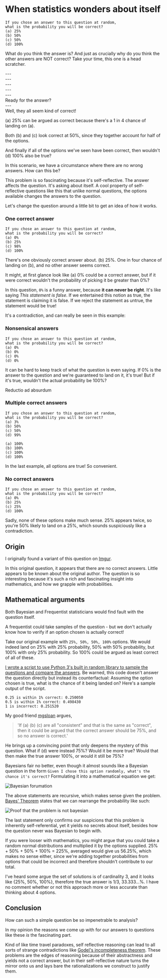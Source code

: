 #  When statistics wonders about itself

```
If you chose an answer to this question at random, 
what is the probability you will be correct?
(a) 25% 
(b) 50% 
(c) 50% 
(d) 100%
```

What do you think the answer is? And just as crucially why do you think the other answers are NOT correct? Take your time, this one is a head scratcher.

---\
---\
---\
---\
---\
Ready for the answer?\
---\
Well, they all seem kind of correct!

(a) 25% can be argued as correct because there's a 1 in 4 chance of landing on (a).

Both (b) and (c) look correct at 50%, since they together account for half of the options.

And finally if all of the options we've seen have been correct, then wouldn't (d) 100% also be true?

In this scenario, we have a circumstance where there are no wrong answers. How can this be?

This problem is so fascinating because it's self-reflective. The answer affects the question. It's asking about itself. A cool property of self-reflective questions like this that unlike normal questions, the options available changes the answers to the question. 

Let's change the question around a little bit to get an idea of how it works.

### One correct answer
```
If you chose an answer to this question at random, 
what is the probability you will be correct?
(a) 0%
(b) 25%
(c) 98%
(d) 100%
```
There's one obviously correct answer about. (b) 25%. One in four chance of landing on (b), and no other answer seems correct.

It might, at first glance look like (a) 0% could be a correct answer, but if it were correct wouldn't the probability of picking it be greater than 0%?

In this question, `0%` is a funny answer, because **it can never be right**. It's like saying *This statement is false*. If we entertained this notion as true, the statement is claiming it is false. If we reject the statement as untrue, the statement would be true!

It's a contradiction, and can really be seen in this example:

### Nonsensical answers
```
If you chose an answer to this question at random, 
what is the probability you will be correct?
(a) 0%
(b) 0%
(c) 0%
(d) 0%
```

It can be hard to keep track of what the question is even saying. If 0% is the answer to the question and we're guaranteed to land on it, it's true! But if it's true, wouldn't the actual probability be 100%?

Reductio ad absurdum

### Multiple correct answers

```
If you chose an answer to this question at random, 
what is the probability you will be correct?
(a) 3%
(b) 50%
(c) 50%
(d) 99%

(a) 100%
(b) 100%
(c) 100%
(d) 100%
```

In the last example, all options are true! So convenient.

### No correct answers
```
If you chose an answer to this question at random, 
what is the probability you will be correct?
(a) 0%
(b) 25%
(c) 25%
(d) 100%
```

Sadly, none of these options make much sense. 25% appears twice, so you're 50% likely to land on a 25%, which sounds suspiciously like a contradiction. 

## Origin

I originally found a variant of this question on [Imgur](https://imgur.com/XNYpBQ1). 

In this original question, it appears that there are no correct answers. Little appears to be known about the original author. The question is so interesting because it's such a rich and fascinating insight into mathematics, and how we grapple with probabilities.

## Mathematical arguments

Both Bayesian and Frequentist statisticians would find fault with the question itself. 

A frequentist could take samples of the question - but we don't actually know how to verify if an option chosen is actually correct!

Take our original example with `25%, 50%, 50%, 100%` options. We would indeed land on 25% with 25% probability, 50% with 50% probability, but 100% with only 25% probability. So 100% could be argued as least correct of all of these.

[I wrote a script to use Python 3's built in random library to sample the questions and compare the answers](https://github.com/siriusastrebe/selfreflective-statistics). Be warned, this code doesn't answer the question directly but instead its counterfactual: Assuming the option chosen is true, what is the chance of it being landed on? Here's a sample output of the script. 

```
0.25 is within 1% correct: 0.250050
0.5 is within 1% correct: 0.498430
1 is incorrect: 0.251520
```

My good friend [mgsloan](https://mgsloan.com) argues,

> 'If (a) (b) (c) are all "consistent" and that is the same as "correct", then it could be argued that the correct answer should be 75%, and so no answer is correct.'

He brings up a convincing point that only deepens the mystery of this question. What if (d) were instead 75%? Would it be more true? Would that then make the true answer 100%, or would it still be 75%?

Bayesians fair no better, even though it almost sounds like a Bayesian question in the form `Given I chose this option randomly, what's the chance it's correct?` Formulating it into a mathematical equation we get:

![Bayesian forumation](/blog/images/selfreferentialstatistics-1.png)


The above statements are recursive, which makes sense given the problem. [Bayes' Theorem](https://en.wikipedia.org/wiki/Bayes'_theorem) states that we can rearrange the probability like such:

![Proof that the problem is not bayesian](/blog/images/selfreferentialstatistics-2.png)

The last statement only confirms our suspicions that this problem is inherently self-referential, yet it yields no secrets about itself, besides how the question never was Bayesian to begin with. 

If you were looser with mathematics, you might argue that you could take a random normal distributions and multiplied it by the options supplied. 25% + 50% + 50% + 100% = 225%, averaged would give us 56.25%, which makes no sense either, since we're adding together probabilities from options that could be incorrect and therefore shouldn't contribute to our total.

I've heard some argue the set of solutions is of cardinality 3, and it looks like {25%, 50%, 100%}, therefore the true answer is 1/3, 33.333...%. I have no comment whether or not this approach more or less accurate than thinking about 4 options.

## Conclusion

How can such a simple question be so impenetrable to analysis?

In my opinion the reasons we come up with for our answers to questions like these *is* the fascinating part.

Kind of like time travel paradoxes, self reflective reasoning can lead to all sorts of strange contradictions like [Godel's incompleteness theorem](https://en.wikipedia.org/wiki/G%C3%B6del%27s_incompleteness_theorems). These problems are the edges of reasoning because of their abstractness and yields not a correct answer, but in their self-reflective nature turns the mirror onto us and lays bare the rationalizations we construct to justify them.
